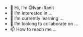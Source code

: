- 👋 Hi, I’m @Ivan-Ranit
- 👀 I’m interested in ...
- 🌱 I’m currently learning ...
- 💞️ I’m looking to collaborate on ...
- 📫 How to reach me ...

<!---
Ivan-Ranit/Ivan-Ranit is a ✨ special ✨ repository because its `README.md` (this file) appears on your GitHub profile.
You can click the Preview link to take a look at your changes.
--->
